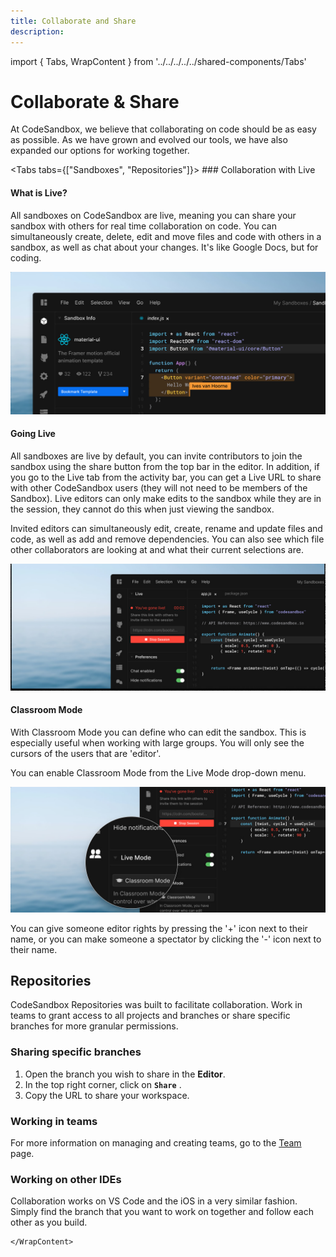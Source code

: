 ```yaml
---
title: Collaborate and Share
description:
---
```


import { Tabs, WrapContent } from '../../../../../shared-components/Tabs'

# Collaborate & Share
At CodeSandbox, we believe that collaborating on code should be as easy as possible. As we have grown and evolved our tools, we have also expanded our options for working together. 

<Tabs tabs={["Sandboxes", "Repositories"]}>
    <WrapContent>
      ### Collaboration with Live
#### What is Live?
All sandboxes on CodeSandbox are live, meaning you can share your sandbox with
others for real time collaboration on code. You can simultaneously create,
delete, edit and move files and code with others in a sandbox, as well as chat
about your changes. It's like Google Docs, but for coding.

![Live mode](../images/live-screenshot.jpg?v1)
      <br/>

#### Going Live
All sandboxes are live by default, you can invite contributors to join the
sandbox using the share button from the top bar in the editor. In addition, if
you go to the Live tab from the activity bar, you can get a Live URL to share with
other CodeSandbox users (they will not need to be members of the Sandbox). 
Live editors can only make edits to the sandbox while they are in the
session, they cannot do this when just viewing the sandbox.

Invited editors can simultaneously edit, create, rename and update files and
code, as well as add and remove dependencies. You can also see which file other
collaborators are looking at and what their current selections are.

![Going Live](../images/live-live.jpg)
      <br/>

#### Classroom Mode
With Classroom Mode you can define who can edit the sandbox. This is especially
useful when working with large groups. You will only see the cursors of the
users that are 'editor'.

You can enable Classroom Mode from the Live Mode drop-down menu.

![Classroom mode](../images/live-classroom.jpg)

You can give someone editor rights by pressing the '+' icon next to their name,
or you can make someone a spectator by clicking the '-' icon next to their name.
    </WrapContent>
    <WrapContent>    
## Repositories
 
CodeSandbox Repositories was built to facilitate collaboration. Work in teams to grant access to all projects and branches or share specific branches for more granular permissions.

### Sharing specific branches
1. Open the branch you wish to share in the **Editor**.
2. In the top right corner, click on **`Share`** .
3. Copy the URL to share your workspace.


### Working in teams

For more information on managing and creating teams, go to the [Team](/learn/teams/permissions) page.

### Working on other IDEs

Collaboration works on VS Code and the iOS in a very similar fashion. Simply find the branch that you want to work on together and follow each other as you build.

    </WrapContent>
</Tabs>


